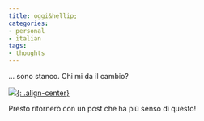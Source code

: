 ```yaml
---
title: oggi&hellip;
categories:
- personal
- italian
tags:
- thoughts
---
```

... sono stanco. Chi mi da il cambio?
  
[![]({{site.url}}/assets/images/cane-stanco.jpg){: .align-center}]({{site.url}}/assets/images/cane-stanco.jpg)  

Presto ritornerò con un post che ha più senso di questo!

